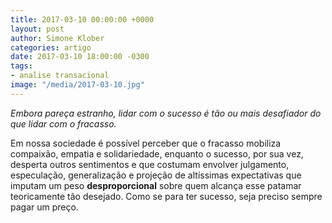 ```yaml
---
title: 2017-03-10 00:00:00 +0000
layout: post
author: Simone Klober
categories: artigo
date: 2017-03-10 18:00:00 -0300
tags:
- analise transacional
image: "/media/2017-03-10.jpg"
---
```

*Embora pareça estranho, lidar com o sucesso é tão ou mais desafiador do que lidar com o fracasso.*

Em nossa sociedade é possível perceber que o fracasso mobiliza compaixão, empatia e solidariedade, enquanto o sucesso, por sua vez, desperta outros sentimentos e que costumam envolver julgamento, especulação, generalização e projeção de altíssimas expectativas que imputam um peso **desproporcional** sobre quem alcança esse patamar teoricamente tão desejado. Como se para ter sucesso, seja preciso sempre pagar um preço.